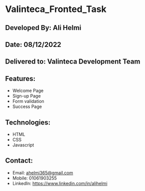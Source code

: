 # Valinteca_Fronted_Task

## Developed By: Ali Helmi
## Date: 08/12/2022
## Delivered to: Valinteca Development Team

## Features:
- Welcome Page
- Sign-up Page
- Form validation
- Success Page

## Technologies:
- HTML
- CSS
- Javascript

## Contact:
- Email: ahelmi365@gmail.com
- Mobile: 01061903255
- LinkedIn: https://www.linkedin.com/in/alihelmi
